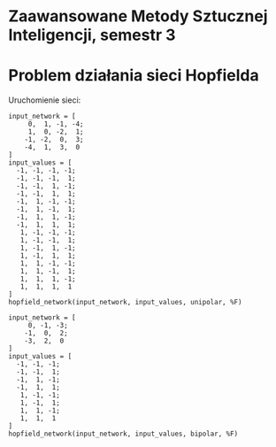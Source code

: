 Zaawansowane Metody Sztucznej Inteligencji, semestr 3
=======

# Problem działania sieci Hopfielda
Uruchomienie sieci:

    input_network = [
         0,  1, -1, -4;
         1,  0, -2,  1;
        -1, -2,  0,  3;
        -4,  1,  3,  0
    ]
    input_values = [
      -1, -1, -1, -1;
      -1, -1, -1,  1;
      -1, -1,  1, -1;
      -1, -1,  1,  1;
      -1,  1, -1, -1;
      -1,  1, -1,  1;
      -1,  1,  1, -1;
      -1,  1,  1,  1;
       1, -1, -1, -1;
       1, -1, -1,  1;
       1, -1,  1, -1;
       1, -1,  1,  1;
       1,  1, -1, -1;
       1,  1, -1,  1;
       1,  1,  1, -1;
       1,  1,  1,  1
    ]
    hopfield_network(input_network, input_values, unipolar, %F)

    input_network = [
         0, -1, -3;
        -1,  0,  2;
        -3,  2,  0
    ]
    input_values = [
      -1, -1, -1;
      -1, -1,  1;
      -1,  1, -1;
      -1,  1,  1;
       1, -1, -1;
       1, -1,  1;
       1,  1, -1;
       1,  1,  1
    ]
    hopfield_network(input_network, input_values, bipolar, %F)